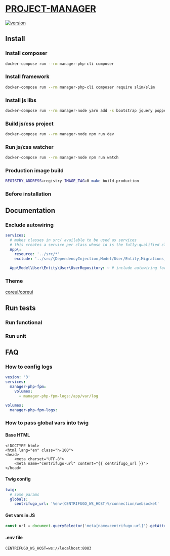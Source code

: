 # [PROJECT-MANAGER](https://localhost)

[![version][version-badge]][CHANGELOG]

## Install

### Install composer
```bash
docker-compose run --rm manager-php-cli composer
```

### Install framework
```bash
docker-compose run --rm manager-php-cli composer require slim/slim
```

### Install js libs
```bash
docker-compose run --rm manager-node yarn add -s bootstrap jquery popper.js
```
### Build js/css project
```bash
docker-compose run --rm manager-node npm run dev
```
### Run js/css watcher
```bash
docker-compose run --rm manager-node npm run watch
```
### Production image build
```bash
REGISTRY_ADDRESS=registry IMAGE_TAG=0 make build-production
```

### Before installation

## Documentation

### Exclude autowiring

```yaml
services:
  # makes classes in src/ available to be used as services
  # this creates a service per class whose id is the fully-qualified class name
  App\:
    resource: '../src/*'
    exclude: '../src/{DependencyInjection,Model/User/Entity,Migrations,Tests,Kernel.php}' # exclude Model/User/Entity

  App\Model\User\Entity\User\UserRepository: ~ # include autowiring for Repository
```

### Theme
[coreui/coreui](https://github.com/coreui/coreui-free-bootstrap-admin-template#installation)

## Run tests

### Run functional

### Run unit

## FAQ

### How to config logs
```yaml
vesion: '3'
services:
  manager-php-fpm:
    volumes:
      - manager-php-fpm-logs:/app/var/log

volumes:
  manager-php-fpm-logs:
```

### How to pass global vars into twig

#### Base HTML
```twig
<!DOCTYPE html>
<html lang="en" class="h-100">
<head>
    <meta charset="UTF-8">
    <meta name="centrifugo-url" content="{{ centrifugo_url }}">
</head>
```
#### Twig config
```yaml
twig:
  # some params
  globals:
    centrifugo_url: '%env(CENTRIFUGO_WS_HOST)%/connection/websocket'
```

#### Get vars in JS
```javascript
const url = document.querySelector('meta[name=centrifugo-url]').getAttribute('content');
```
#### .env file
```
CENTRIFUGO_WS_HOST=ws://localhost:8083
```

[CHANGELOG]: ./CHANGELOG.md
[version-badge]: https://img.shields.io/badge/version-0.5.0-blue.svg